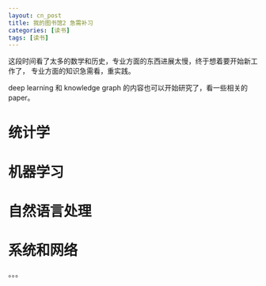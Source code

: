 ```yaml
---
layout: cn_post
title: 我的图书馆2 急需补习
categories: [读书]
tags: [读书]
---
```


这段时间看了太多的数学和历史，专业方面的东西进展太慢，终于想着要开始新工作了，
专业方面的知识急需看，重实践。

deep learning 和 knowledge graph 的内容也可以开始研究了，看一些相关的paper。

统计学
=====



机器学习
=======

自然语言处理
===========

系统和网络
==========

。。。


